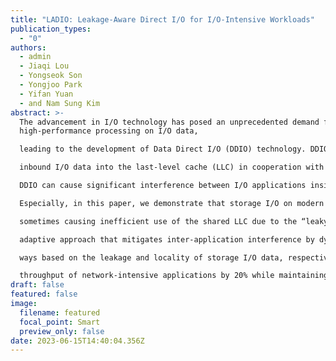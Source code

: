 ```yaml
---
title: "LADIO: Leakage-Aware Direct I/O for I/O-Intensive Workloads"
publication_types:
  - "0"
authors:
  - admin
  - Jiaqi Lou
  - Yongseok Son
  - Yongjoo Park
  - Yifan Yuan
  - and Nam Sung Kim
abstract: >-
  The advancement in I/O technology has posed an unprecedented demand for
  high-performance processing on I/O data,

  leading to the development of Data Direct I/O (DDIO) technology. DDIO improves I/O processing efficiency by directly injecting all

  inbound I/O data into the last-level cache (LLC) in cooperation with any type of I/O device. Nonetheless, it has been observed that

  DDIO can cause significant interference between I/O applications inside the LLC, resulting in the degradation of system performance.

  Especially, in this paper, we demonstrate that storage I/O on modern high-performance NVMe SSDs hardly benefits from DDIO,

  sometimes causing inefficient use of the shared LLC due to the “leaky DMA problem”. To address this problem, we propose LADIO, an

  adaptive approach that mitigates inter-application interference by dynamically controlling the DDIO functionality and reallocating LLC

  ways based on the leakage and locality of storage I/O data, respectively. In scenarios with heavy I/O interference, LADIO improves the

  throughput of network-intensive applications by 20% while maintaining that of storage-intensive applications.
draft: false
featured: false
image:
  filename: featured
  focal_point: Smart
  preview_only: false
date: 2023-06-15T14:40:04.356Z
---
```

